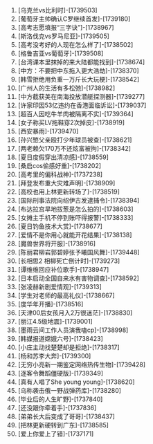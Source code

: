 
1. [乌克兰vs比利时]-[1739503]
1. [葡萄牙主帅确认C罗继续首发]-[1739180]
1. [高考志愿填报“三字诀”]-[1738967]
1. [斯洛伐克vs罗马尼亚]-[1739505]
1. [高考没考好的人现在怎么样了]-[1738502]
1. [格鲁吉亚vs葡萄牙]-[1739508]
1. [台湾课本里抹掉的来大陆都能找到]-[1738674]
1. [中方：不要把中东拖入更大浩劫]-[1738370]
1. [韩雪拒绝用负重一万斤长大玩梗]-[1738542]
1. [广州人的生活有多松弛]-[1738982]
1. [中方截获美在南海投放潜艇探测器]-[1739277]
1. [许家印因53亿违约在香港面临诉讼]-[1739037]
1. [超百人因吃牛羊肉被隔离不实]-[1739364]
1. [女子称买LV拖鞋穿2次掉皮]-[1738919]
1. [西安暴雨]-[1739470]
1. [孙兴慜父亲殴打少年球员被查]-[1738621]
1. [两老赖欠170万不还炫富被拘]-[1738342]
1. [夏日度假穿出清凉感]-[1738559]
1. [桑启cos偷感好重]-[1738202]
1. [高考里的偏科战神]-[1737238]
1. [拜登发布重大灾难声明]-[1738909]
1. [高校也用上林更新转场了]-[1738519]
1. [国际刑事法院向绍伊古发逮捕令]-[1738394]
1. [布达拉宫旱地拔葱是怎么拍的]-[1738603]
1. [女摊主手机不停到账吓得报警]-[1738333]
1. [夏日钓鱼技术大赏]-[1738677]
1. [爱情不是你用心就能开花结果]-[1738138]
1. [魔兽世界将开服]-[1738916]
1. [陈丽君柳岩郭碧婷张予曦国风舞]-[1739448]
1. [长相思2 相柳死亡倒计时]-[1739273]
1. [谭维维回应补位歌手]-[1738947]
1. [日本启动全国自来水有害物调查]-[1738592]
1. [张凌赫新剧爱情观]-[1739313]
1. [学生对老师的最高礼仪]-[1738667]
1. [度华年开播]-[1738516]
1. [天津00后女孩月入2万很迷茫]-[1738830]
1. [丽江4.5级地震]-[1739001]
1. [墨雨云间工作人员演我嗑cp]-[1738998]
1. [韩媒报道嫦娥六号]-[1738423]
1. [小庄主动找楚楚却是拒绝]-[1738317]
1. [杨和苏李大奔]-[1739300]
1. [无穷小亮新一期鉴定网络热传生物]-[1739428]
1. [逐客令舞蹈僵硬版]-[1739349]
1. [真有人唱了She young young]-[1738620]
1. [乌称袭击俄一野战弹药库]-[1738280]
1. [毕业后的人生旷野]-[1737840]
1. [还没跟你牵着手]-[1737836]
1. [弟弟长大后变成了哥哥]-[1738437]
1. [把林更新硬转到广东]-[1738585]
1. [爱上你爱上了错]-[1737171]